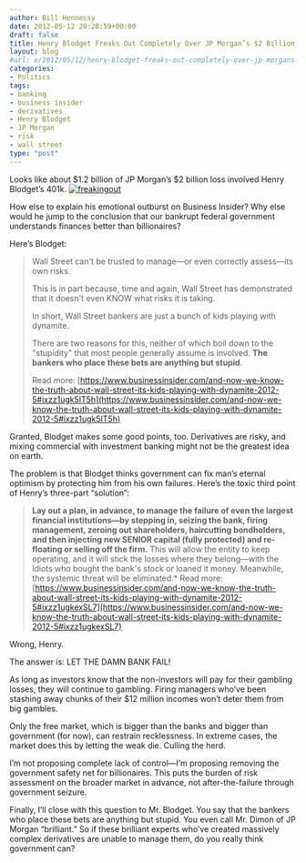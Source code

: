```yaml
---
author: Bill Hennessy
date: 2012-05-12 20:28:59+00:00
draft: false
title: Henry Blodget Freaks Out Completely Over JP Morgan’s $2 Billion Loss
layout: blog
#url: e/2012/05/12/henry-blodget-freaks-out-completely-over-jp-morgans-2-billion-loss/
categories:
- Politics
tags:
- banking
- business insider
- derivatives
- Henry Blodget
- JP Morgan
- risk
- wall street
type: "post"
---
```


Looks like about $1.2 billion of JP Morgan’s $2 billion loss involved Henry Blodget’s 401k. [![freakingout](https://ludicrite.files.wordpress.com/2012/05/freakingout_thumb.jpg)
](https://ludicrite.files.wordpress.com/2012/05/freakingout.jpg)

 

How else to explain his emotional outburst on Business Insider? Why else would he jump to the conclusion that our bankrupt federal government understands finances better than billionaires?

 

Here’s Blodget:

 

>   
> 
> Wall Street can't be trusted to manage—or even correctly assess—its own risks.
> 
>    
> 
> This is in part because, time and again, Wall Street has demonstrated that it doesn't even KNOW what risks it is taking.
> 
>    
> 
> In short, Wall Street bankers are just a bunch of kids playing with dynamite.
> 
>    
> 
> There are two reasons for this, neither of which boil down to the "stupidity" that most people generally assume is involved. **The bankers who place these bets are anything but stupid**.
> 
>    
> 
> Read more: [https://www.businessinsider.com/and-now-we-know-the-truth-about-wall-street-its-kids-playing-with-dynamite-2012-5#ixzz1ugk5IT5h](https://www.businessinsider.com/and-now-we-know-the-truth-about-wall-street-its-kids-playing-with-dynamite-2012-5#ixzz1ugk5IT5h)
> 
> 

 

Granted, Blodget makes some good points, too. Derivatives are risky, and mixing commercial with investment banking might not be the greatest idea on earth. 

 

The problem is that Blodget thinks government can fix man’s eternal optimism by protecting him from his own failures. Here’s the toxic third point of Henry’s three-part “solution”:

 

>   
> 
> **Lay out a plan, in advance, to manage the failure of even the largest financial institutions—by stepping in, seizing the bank, firing management, zeroing out shareholders, haircutting bondholders, and then injecting new SENIOR capital (fully protected) and re-floating or selling off the firm.** This will allow the entity to keep operating, and it will stick the losses where they belong—with the idiots who bought the bank's stock or loaned it money. Meanwhile, the systemic threat will be eliminated.*
Read more: [https://www.businessinsider.com/and-now-we-know-the-truth-about-wall-street-its-kids-playing-with-dynamite-2012-5#ixzz1ugkexSL7](https://www.businessinsider.com/and-now-we-know-the-truth-about-wall-street-its-kids-playing-with-dynamite-2012-5#ixzz1ugkexSL7)
> 
> 

 

Wrong, Henry. 

 

The answer is: LET THE DAMN BANK FAIL!

 

As long as investors know that the non-investors will pay for their gambling losses, they will continue to gambling. Firing managers who’ve been stashing away chunks of their $12 million incomes won’t deter them from big gambles.

 

Only the free market, which is bigger than the banks and bigger than government (for now), can restrain recklessness. In extreme cases, the market does this by letting the weak die. Culling the herd.

 

I’m not proposing complete lack of control—I’m proposing removing the government safety net for billionaires. This puts the burden of risk assessment on the broader market in advance, not after-the-failure through government seizure. 

 

Finally, I’ll close with this question to Mr. Blodget. You say that the bankers who place these bets are anything but stupid. You even call Mr. Dimon of JP Morgan “brilliant.” So if these brilliant experts who’ve created massively complex derivatives are unable to manage them, do you really think government can?
